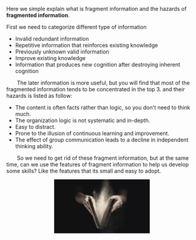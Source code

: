 Here we simple explain what is fragment information and the hazards of **fragmented information**.

First we need to categorize different type of information
* Invalid redundant information
* Repetitive information that reinforces existing knowledge
* Previously unknown valid information
* Improve existing knowledge
* Information that produces new cognition after destroying inherent cognition 

&emsp;&emsp;The later information is more useful, but you will find that most of the fragmented information tends to be concentrated in the top 3. and their hazards is listed as follow:

* The content is often facts rather than logic, so you don't need to think much.
* The organization logic is not systematic and in-depth.
* Easy to distract.
* Prone to the illusion of continuous learning and improvement.
* The effect of group communication leads to a decline in independent thinking ability.

&emsp;&emsp;So we need to get rid of these fragment information, but at the same time, can we use the features of fragment information to help us develop some skills? Like the features that its small and easy to adopt.  
<p align="center">
<img src="https://github.com/Lexie-yw/Software-Engineering-Work/blob/main/Report%20Materials/Introduction/v2-59c5add1ae9073d9bcd9b8ca8eccbb3e_1440w.jpg" width = 50%>
</p>


